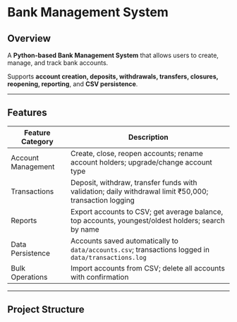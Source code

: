 #  Bank Management System

## Overview
A **Python-based Bank Management System** that allows users to create, manage, and track bank accounts.  

Supports **account creation, deposits, withdrawals, transfers, closures, reopening, reporting**, and **CSV persistence**.

---

## Features

| Feature Category      | Description |
|----------------------|-------------|
| Account Management    | Create, close, reopen accounts; rename account holders; upgrade/change account type |
| Transactions          | Deposit, withdraw, transfer funds with validation; daily withdrawal limit ₹50,000; transaction logging |
| Reports               | Export accounts to CSV; get average balance, top accounts, youngest/oldest holders; search by name |
| Data Persistence      | Accounts saved automatically to `data/accounts.csv`; transactions logged in `data/transactions.log` |
| Bulk Operations       | Import accounts from CSV; delete all accounts with confirmation |

---

## Project Structure

